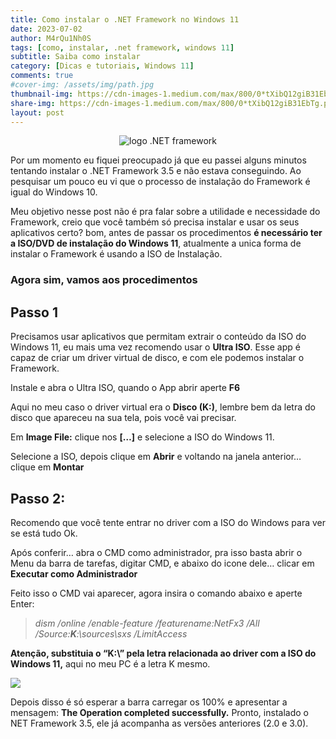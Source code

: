 ```yaml
---
title: Como instalar o .NET Framework no Windows 11
date: 2023-07-02
author: M4rQu1Nh0S
tags: [como, instalar, .net framework, windows 11]
subtitle: Saiba como instalar
category: [Dicas e tutoriais, Windows 11]
comments: true
#cover-img: /assets/img/path.jpg
thumbnail-img: https://cdn-images-1.medium.com/max/800/0*tXibQ12giB31EbTg.png
share-img: https://cdn-images-1.medium.com/max/800/0*tXibQ12giB31EbTg.png
layout: post
---
```


<p align='center'><img alt='logo .NET framework' src="https://cdn-images-1.medium.com/max/800/0*tXibQ12giB31EbTg.png"/></p>
Por um momento eu fiquei preocupado já que eu passei alguns minutos tentando instalar o .NET Framework 3.5 e não estava conseguindo. Ao pesquisar um pouco eu vi que o processo de instalação do Framework é igual do Windows 10.

Meu objetivo nesse post não é pra falar sobre a utilidade e necessidade do Framework, creio que você também só precisa instalar e usar os seus aplicativos certo? bom, antes de passar os procedimentos **é necessário ter a ISO/DVD de instalação do Windows 11**, atualmente a unica forma de instalar o Framework é usando a ISO de Instalação.

### Agora sim, vamos aos procedimentos

## Passo 1

Precisamos usar aplicativos que permitam extrair o conteúdo da ISO do Windows 11, eu mais uma vez recomendo usar o **Ultra ISO**. Esse app é capaz de criar um driver virtual de disco, e com ele podemos instalar o Framework.

Instale e abra o Ultra ISO, quando o App abrir aperte **F6**

Aqui no meu caso o driver virtual era o **Disco (K:)**, lembre bem da letra do disco que apareceu na sua tela, pois você vai precisar.

Em **Image File:** clique nos **[…]** e selecione a ISO do Windows 11.

Selecione a ISO, depois clique em **Abrir** e voltando na janela anterior… clique em **Montar**

## Passo 2:

Recomendo que você tente entrar no driver com a ISO do Windows para ver se está tudo Ok.

Após conferir… abra o CMD como administrador, pra isso basta abrir o Menu da barra de tarefas, digitar CMD, e abaixo do icone dele… clicar em **Executar como Administrador**

Feito isso o CMD vai aparecer, agora insira o comando abaixo e aperte Enter:

> _dism /online /enable-feature /featurename:NetFx3 /All /Source:_**_K_**_:\sources\sxs /LimitAccess_

**Atenção, substituia o “K:\” pela letra relacionada ao driver com a ISO do Windows 11,** aqui no meu PC é a letra K mesmo.

![](https://cdn-images-1.medium.com/max/800/1*pUb_5hbuhcHATtcNIP84Rw.png)

Depois disso é só esperar a barra carregar os 100% e apresentar a mensagem: **The Operation completed successfully.** Pronto, instalado o NET Framework 3.5, ele já acompanha as versões anteriores (2.0 e 3.0).
